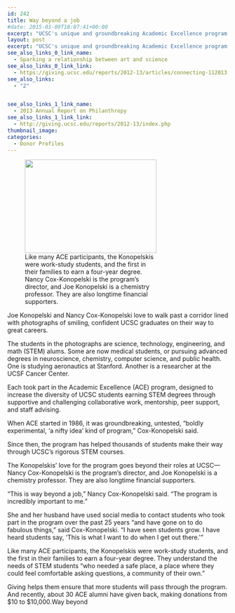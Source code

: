 ```yaml
---
id: 242
title: Way beyond a job
#date: 2015-01-09T18:07:41+00:00
excerpt: "UCSC's unique and groundbreaking Academic Excellence program has supported thousands of students since it started in 1986."
layout: post
excerpt: "UCSC's unique and groundbreaking Academic Excellence program has supported thousands of students since it started in 1986."
see_also_links_0_link_name:
  - Sparking a relationship between art and science
see_also_links_0_link_link:
  - https://giving.ucsc.edu/reports/2012-13/articles/connecting-112013.php
see_also_links:
  - "2"


see_also_links_1_link_name:
  - 2013 Annual Report on Philanthropy
see_also_links_1_link_link:
  - http://giving.ucsc.edu/reports/2012-13/index.php
thumbnail_image:
categories:
  - Donor Profiles
---
```

<figure id="attachment_3165" style="width: 300px" class="wp-caption alignright"><img class="wp-image-3165 size-medium" src="http://live-ucsc-giving.pantheonsite.io/wp-content/uploads/2015/01/konopelski-300x213.jpg" alt="" width="300" height="213" srcset="https://ucsc-giving.lndo.site/wp-content/uploads/2015/01/konopelski-300x213.jpg 300w, https://ucsc-giving.lndo.site/wp-content/uploads/2015/01/konopelski.jpg 695w" sizes="(max-width: 300px) 100vw, 300px" /><figcaption class="wp-caption-text">Like many ACE participants, the Konopelskis were work-study students, and the first in their families to earn a four-year degree. Nancy Cox-Konopelski is the program&#8217;s director, and Joe Konopelski is a chemistry professor. They are also longtime financial supporters.</figcaption></figure> 

Joe Konopelski and Nancy Cox-Konopelski love to walk past a corridor lined with photographs of smiling, confident UCSC graduates on their way to great careers.

The students in the photographs are science, technology, engineering, and math (STEM) alums. Some are now medical students, or pursuing advanced degrees in neuroscience, chemistry, computer science, and public health. One is studying aeronautics at Stanford. Another is a researcher at the UCSF Cancer Center.

Each took part in the Academic Excellence (ACE) program, designed to increase the diversity of UCSC students earning STEM degrees through supportive and challenging collaborative work, mentorship, peer support, and staff advising.

When ACE started in 1986, it was groundbreaking, untested, &#8220;boldly experimental, &#8216;a nifty idea&#8217; kind of program,&#8221; Cox-Konopelski said.

Since then, the program has helped thousands of students make their way through UCSC&#8217;s rigorous STEM courses.

The Konopelskis&#8217; love for the program goes beyond their roles at UCSC—Nancy Cox-Konopelski is the program&#8217;s director, and Joe Konopelski is a chemistry professor. They are also longtime financial supporters.

&#8220;This is way beyond a job,&#8221; Nancy Cox-Konopelski said. &#8220;The program is incredibly important to me.&#8221;

She and her husband have used social media to contact students who took part in the program over the past 25 years &#8220;and have gone on to do fabulous things,&#8221; said Cox-Konopelski. &#8220;I have seen students grow. I have heard students say, &#8216;This is what I want to do when I get out there.'&#8221;

Like many ACE participants, the Konopelskis were work-study students, and the first in their families to earn a four-year degree. They understand the needs of STEM students &#8220;who needed a safe place, a place where they could feel comfortable asking questions, a community of their own.&#8221;

Giving helps them ensure that more students will pass through the program. And recently, about 30 ACE alumni have given back, making donations from $10 to $10,000.Way beyond
